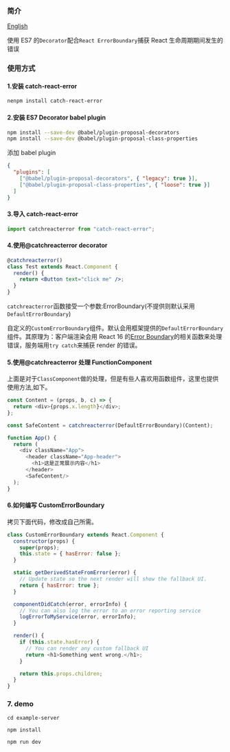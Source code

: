 ### 简介

[English](xxx.README-en.md)

使用 ES7 的`Decorator`配合`React ErrorBoundary`捕获 React 生命周期期间发生的错误

### 使用方式

#### 1.安装 catch-react-error

```sh
nenpm install catch-react-error
```

#### 2.安装 ES7 Decorator babel plugin

```sh
npm install --save-dev @babel/plugin-proposal-decorators
npm install --save-dev @babel/plugin-proposal-class-properties

```

添加 babel plugin

```json
{
  "plugins": [
    ["@babel/plugin-proposal-decorators", { "legacy": true }],
    ["@babel/plugin-proposal-class-properties", { "loose": true }]
  ]
}
```

#### 3.导入 catch-react-error

```jsx
import catchreacterror from "catch-react-error";
```

#### 4.使用@catchreacterror decorator

```jsx
@catchreacterror()
class Test extends React.Component {
  render() {
    return <Button text="click me" />;
  }
}
```

`catchreacterror`函数接受一个参数:ErrorBoundary(不提供则默认采用`DefaultErrorBoundary`)

自定义的`CustomErrorBoundary`组件。默认会用框架提供的`DefaultErrorBoundary`组件。其原理为：客户端渲染会用 React 16 的[Error Boundary](https://reactjs.org/blog/2017/07/26/error-handling-in-react-16.html)的相关函数来处理错误，服务端用`try catch`来捕获 render 的错误。

#### 5.使用@catchreacterror 处理 FunctionComponent

上面是对于`ClassComponent`做的处理，但是有些人喜欢用函数组件，这里也提供使用方法,如下。

```js
const Content = (props, b, c) => {
  return <div>{props.x.length}</div>;
};

const SafeContent = catchreacterror(DefaultErrorBoundary)(Content);

function App() {
  return (
    <div className="App">
      <header className="App-header">
        <h1>这是正常展示内容</h1>
      </header>
      <SafeContent/>
  );
}

```

#### 6.如何编写 CustomErrorBoundary

拷贝下面代码，修改成自己所需。

```js
class CustomErrorBoundary extends React.Component {
  constructor(props) {
    super(props);
    this.state = { hasError: false };
  }

  static getDerivedStateFromError(error) {
    // Update state so the next render will show the fallback UI.
    return { hasError: true };
  }

  componentDidCatch(error, errorInfo) {
    // You can also log the error to an error reporting service
    logErrorToMyService(error, errorInfo);
  }

  render() {
    if (this.state.hasError) {
      // You can render any custom fallback UI
      return <h1>Something went wrong.</h1>;
    }

    return this.props.children;
  }
}
```

### 7. demo

```
cd example-server

npm install

npm run dev
```
